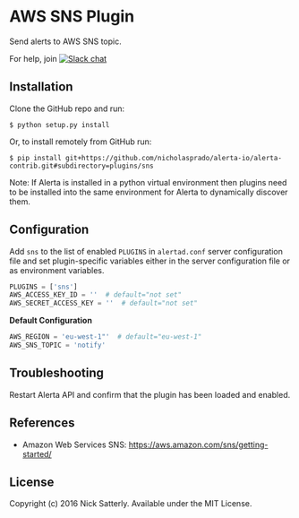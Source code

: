 AWS SNS Plugin
==============

Send alerts to AWS SNS topic.

For help, join [![Slack chat](https://img.shields.io/badge/chat-on%20slack-blue?logo=slack)](https://slack.alerta.dev)

Installation
------------

Clone the GitHub repo and run:

    $ python setup.py install

Or, to install remotely from GitHub run:

    $ pip install git+https://github.com/nicholasprado/alerta-io/alerta-contrib.git#subdirectory=plugins/sns

Note: If Alerta is installed in a python virtual environment then plugins
need to be installed into the same environment for Alerta to dynamically
discover them.

Configuration
-------------

Add `sns` to the list of enabled `PLUGINS` in `alertad.conf` server
configuration file and set plugin-specific variables either in the
server configuration file or as environment variables.

```python
PLUGINS = ['sns']
AWS_ACCESS_KEY_ID = ''  # default="not set"
AWS_SECRET_ACCESS_KEY = ''  # default="not set"
```

**Default Configuration**

```python
AWS_REGION = 'eu-west-1"'  # default="eu-west-1"
AWS_SNS_TOPIC = 'notify'
```

Troubleshooting
---------------

Restart Alerta API and confirm that the plugin has been loaded and enabled.

References
----------

  * Amazon Web Services SNS: https://aws.amazon.com/sns/getting-started/

License
-------

Copyright (c) 2016 Nick Satterly. Available under the MIT License.
